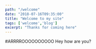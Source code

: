 ```yaml
---
path: "/welcome"
date: "2018-07-16T09:35:00"
title: "Welcome to my site"
tags: ['welcome','blog']
excerpt: "Thanks for coming here"
---
```


#ARRRROOOOOOOOOO
Hey how are you?
